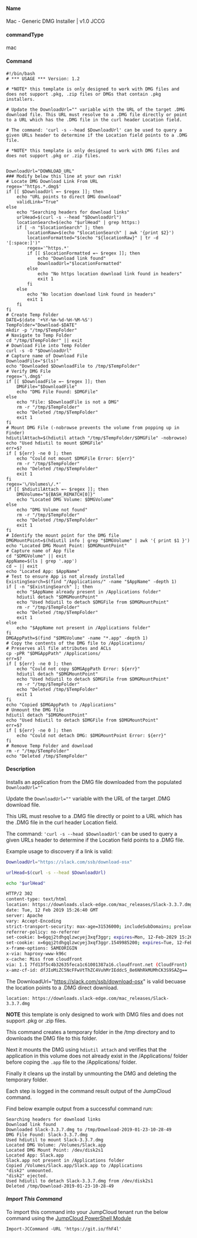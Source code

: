 #### Name

Mac - Generic DMG Installer | v1.0 JCCG

#### commandType

mac

#### Command

```
#!/bin/bash
# *** USAGE *** Version: 1.2

# *NOTE* this template is only designed to work with DMG files and does not support .pkg, .zip files or DMGs that contain .pkg installers.

# Update the DownloadUrl="" variable with the URL of the target .DMG download file. This URL must resolve to a .DMG file directly or point to a URL which has the .DMG file in the curl header Location field.

# The command: 'curl -s --head $DownloadUrl' can be used to query a given URLs header to determine if the Location field points to a .DMG file.

# *NOTE* this template is only designed to work with DMG files and does not support .pkg or .zip files.


DownloadUrl="DOWNLOAD_URL"
### Modify below this line at your own risk!
# Locate DMG Download Link From URL
regex='^https.*.dmg$'
if [[ $DownloadUrl =~ $regex ]]; then
    echo "URL points to direct DMG download"
    validLink="True"
else
    echo "Searching headers for download links"
    urlHead=$(curl -s --head "$DownloadUrl")
    locationSearch=$(echo "$urlHead" | grep https:)
    if [ -n "$locationSearch" ]; then
        locationRaw=$(echo "$locationSearch" | awk '{print $2}')
        locationFormatted="$(echo "${locationRaw}" | tr -d '[:space:]')"
        regex='^https.*'
        if [[ $locationFormatted =~ $regex ]]; then
            echo "Download link found"
            DownloadUrl="$locationFormatted"
        else
            echo "No https location download link found in headers"
            exit 1
        fi
    else
        echo "No location download link found in headers"
        exit 1
    fi
fi
# Create Temp Folder
DATE=$(date '+%Y-%m-%d-%H-%M-%S')
TempFolder="Download-$DATE"
mkdir -p "/tmp/$TempFolder"
# Navigate to Temp Folder
cd "/tmp/$TempFolder" || exit
# Download File into Temp Folder
curl -s -O "$DownloadUrl"
# Capture name of Download File
DownloadFile="$(ls)"
echo "Downloaded $DownloadFile to /tmp/$TempFolder"
# Verify DMG File
regex='\.dmg$'
if [[ $DownloadFile =~ $regex ]]; then
    DMGFile="$DownloadFile"
    echo "DMG File Found: $DMGFile"
else
    echo "File: $DownloadFile is not a DMG"
    rm -r "/tmp/$TempFolder"
    echo "Deleted /tmp/$TempFolder"
    exit 1
fi
# Mount DMG File (-nobrowse prevents the volume from popping up in Finder)
hdiutilAttach=$(hdiutil attach "/tmp/$TempFolder/$DMGFile" -nobrowse)
echo "Used hdiutil to mount $DMGFile"
err=$?
if [ ${err} -ne 0 ]; then
    echo "Could not mount $DMGFile Error: ${err}"
    rm -r "/tmp/$TempFolder"
    echo "Deleted /tmp/$TempFolder"
    exit 1
fi
regex='\/Volumes\/.*'
if [[ $hdiutilAttach =~ $regex ]]; then
    DMGVolume="${BASH_REMATCH[0]}"
    echo "Located DMG Volume: $DMGVolume"
else
    echo "DMG Volume not found"
    rm -r "/tmp/$TempFolder"
    echo "Deleted /tmp/$TempFolder"
    exit 1
fi
# Identify the mount point for the DMG file
DMGMountPoint=$(hdiutil info | grep "$DMGVolume" | awk '{ print $1 }')
echo "Located DMG Mount Point: $DMGMountPoint"
# Capture name of App file
cd "$DMGVolume" || exit
AppName=$(ls | grep '.app')
cd ~ || exit
echo "Located App: $AppName"
# Test to ensure App is not already installed
ExistingSearch=$(find "/Applications/" -name "$AppName" -depth 1)
if [ -n "$ExistingSearch" ]; then
    echo "$AppName already present in /Applications folder"
    hdiutil detach "$DMGMountPoint"
    echo "Used hdiutil to detach $DMGFile from $DMGMountPoint"
    rm -r "/tmp/$TempFolder"
    echo "Deleted /tmp/$TempFolder"
    exit 1
else
    echo "$AppName not present in /Applications folder"
fi
DMGAppPath=$(find "$DMGVolume" -name "*.app" -depth 1)
# Copy the contents of the DMG file to /Applications/
# Preserves all file attributes and ACLs
cp -pPR "$DMGAppPath" /Applications/
err=$?
if [ ${err} -ne 0 ]; then
    echo "Could not copy $DMGAppPath Error: ${err}"
    hdiutil detach "$DMGMountPoint"
    echo "Used hdiutil to detach $DMGFile from $DMGMountPoint"
    rm -r "/tmp/$TempFolder"
    echo "Deleted /tmp/$TempFolder"
    exit 1
fi
echo "Copied $DMGAppPath to /Applications"
# Unmount the DMG file
hdiutil detach "$DMGMountPoint"
echo "Used hdiutil to detach $DMGFile from $DMGMountPoint"
err=$?
if [ ${err} -ne 0 ]; then
    echo "Could not detach DMG: $DMGMountPoint Error: ${err}"
fi
# Remove Temp Folder and download
rm -r "/tmp/$TempFolder"
echo "Deleted /tmp/$TempFolder"
```

#### Description

Installs an application from the DMG file downloaded from the populated `DownloadUrl=""`

Update the `DownloadUrl=""` variable with the URL of the target .DMG download file.

This URL must resolve to a .DMG file directly or point to a URL which has the .DMG file in the curl header Location field.

The command: `'curl -s --head $DownloadUrl'` can be used to query a given URLs header to determine if the Location field points to a .DMG file.

Example usage to discovery if a link is valid:

```bash
DownloadUrl="https://slack.com/ssb/download-osx"

urlHead=$(curl -s --head $DownloadUrl)

echo "$urlHead"

HTTP/2 302
content-type: text/html
location: https://downloads.slack-edge.com/mac_releases/Slack-3.3.7.dmg
date: Tue, 12 Feb 2019 15:26:40 GMT
server: Apache
vary: Accept-Encoding
strict-transport-security: max-age=31536000; includeSubDomains; preload
referrer-policy: no-referrer
set-cookie: b=6gqj2tdhgqlzwcyej3xqf3ggr; expires=Mon, 12-Feb-2029 15:26:40 GMT; Max-Age=315619200; path=/; domain=.slack.com
set-cookie: x=6gqj2tdhgqlzwcyej3xqf3ggr.1549985200; expires=Tue, 12-Feb-2019 15:41:40 GMT; Max-Age=900; path=/; domain=.slack.com
x-frame-options: SAMEORIGIN
x-via: haproxy-www-k96c
x-cache: Miss from cloudfront
via: 1.1 7fd13f5c4b32635feca1c61001387a16.cloudfront.net (CloudFront)
x-amz-cf-id: dfJIoMiZC5NcFFwVtThZC4VuhMrIEddcS_8e6NhRkMUMhCK3S9SAZg==
```

The DownloadUrl="https://slack.com/ssb/download-osx" is valid becuase the location points to a .DMG direct download.

`location: https://downloads.slack-edge.com/mac_releases/Slack-3.3.7.dmg`

**NOTE** this template is only designed to work with DMG files and does not support .pkg or .zip files.

This command creates a temporary folder in the /tmp directory and to downloads the DMG file to this folder.

Next it mounts the DMG using `hdiutil attach` and verifies that the application in this volume does not already exist in the /Applications/ folder before coping the `.app` file to the /Applications/ folder.

Finally it cleans up the install by unmounting the DMG and deleting the temporary folder.

Each step is logged in the command result output of the JumpCloud command.

Find below example output from a successful command run:

```
Searching headers for download links
Download link found
Downloaded Slack-3.3.7.dmg to /tmp/Download-2019-01-23-10-28-49
DMG File Found: Slack-3.3.7.dmg
Used hdiutil to mount Slack-3.3.7.dmg
Located DMG Volume: /Volumes/Slack.app
Located DMG Mount Point: /dev/disk2s1
Located App: Slack.app
Slack.app not present in /Applications folder
Copied /Volumes/Slack.app/Slack.app to /Applications
"disk2" unmounted.
"disk2" ejected.
Used hdiutil to detach Slack-3.3.7.dmg from /dev/disk2s1
Deleted /tmp/Download-2019-01-23-10-28-49
```

#### *Import This Command*

To import this command into your JumpCloud tenant run the below command using the [JumpCloud PowerShell Module](https://github.com/TheJumpCloud/support/wiki/Installing-the-JumpCloud-PowerShell-Module)

```
Import-JCCommand -URL 'https://git.io/fhF4l'
```
